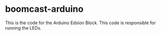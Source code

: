 # boomcast-arduino
This is the code for the Arduino Edsion Block. This code is responsible for running the LEDs.